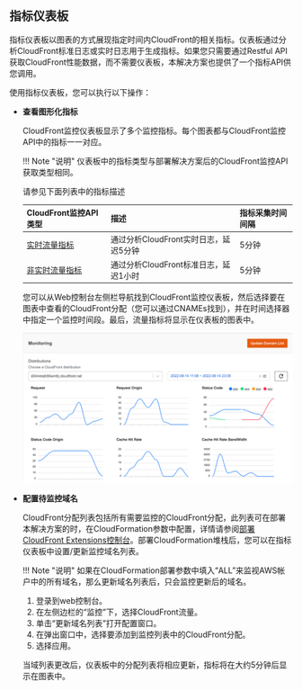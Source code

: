 ## 指标仪表板

指标仪表板以图表的方式展现指定时间内CloudFront的相关指标。仪表板通过分析CloudFront标准日志或实时日志用于生成指标。如果您只需要通过Restful API获取CloudFront性能数据，而不需要仪表板，本解决方案也提供了一个指标API供您调用。

使用指标仪表板，您可以执行以下操作：


- **查看图形化指标**


    CloudFront监控仪表板显示了多个监控指标。每个图表都与CloudFront监控API中的指标一一对应。
    
    !!! Note "说明"
        仪表板中的指标类型与部署解决方案后的CloudFront监控API获取类型相同。


    请参见下面列表中的指标描述


    |**CloudFront监控API类型**|**描述**|**指标采集时间间隔**|
    |----------------------|----------------------|--------------------|
    |[实时流量指标](real-time-monitoring.md#metrics)        | 通过分析CloudFront实时日志，延迟5分钟 |5分钟|
    |[非实时流量指标](non-real-time-monitoring.md#metrics)| 通过分析CloudFront标准日志，延迟1小时 |5分钟|


    您可以从Web控制台左侧栏导航找到CloudFront监控仪表板，然后选择要在图表中查看的CloudFront分配（您可以通过CNAMEs找到），并在时间选择器中指定一个监控时间段。最后，流量指标将显示在仪表板的图表中。

    ![Monitoring Dashboard](../images/monitoring-dashboard.png)

- **配置待监控域名**

    CloudFront分配列表包括所有需要监控的CloudFront分配，此列表可在部署本解决方案的时，在CloudFormation参数中配置，详情请参阅[部署CloudFront Extensions控制台](../deployment.md)。部署CloudFormation堆栈后，您可以在指标仪表板中设置/更新监控域名列表。

    !!! Note "说明"
        如果在CloudFormation部署参数中填入“ALL”来监视AWS帐户中的所有域名，那么更新域名列表后，只会监控更新后的域名。

    1. 登录到web控制台。
    2. 在左侧边栏的“监控”下，选择CloudFront流量。
    3. 单击“更新域名列表”打开配置窗口。
    4. 在弹出窗口中，选择要添加到监控列表中的CloudFront分配。
    5. 选择应用。

    当域列表更改后，仪表板中的分配列表将相应更新，指标将在大约5分钟后显示在图表中。
    
